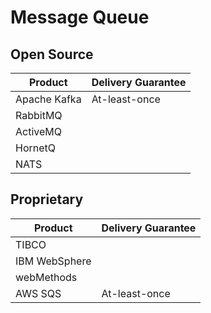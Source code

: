 # Message Queue

## Open Source

| Product | Delivery Guarantee |
|---|---|
| Apache Kafka | At-least-once |
| RabbitMQ | |
| ActiveMQ | |
| HornetQ | |
| NATS | |

## Proprietary

| Product | Delivery Guarantee |
|---|---|
| TIBCO | |
| IBM WebSphere | |
| webMethods | |
| AWS SQS | At-least-once |
